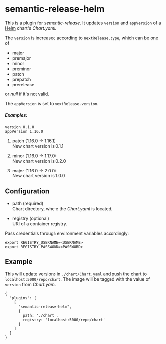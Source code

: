 # semantic-release-helm

This is a plugin for _semantic-release_.
It updates `version` and `appVersion` of a [Helm](https://helm.sh/) chart's _Chart.yaml_. 

The `version` is increased according to `nextRelease.type`,
which can be one of

- major
- premajor
- minor
- preminor
- patch
- prepatch
- prerelease

or _null_ if it's not valid.

The `appVersion` is set to `nextRelease.version`.

##### Examples:

```
version 0.1.0  
appVersion 1.16.0
```

1. patch (1.16.0 -> 1.16.1)  
New chart version is 0.1.1

2. minor (1.16.0 -> 1.17.0)  
New chart version is 0.2.0

3. major (1.16.0 -> 2.0.0)  
New chart version is 1.0.0

## Configuration

- path (required)  
Chart directory, where the _Chart.yaml_ is located.

- registry (optional)  
URI of a container registry.

Pass credentials through environment variables accordingly:

```
export REGISTRY_USERNAME=<USERNAME>
export REGISTRY_PASSWORD=<PASSWORD>
```

## Example

This will update versions in `./chart/Chart.yaml`
and push the chart to `localhost:5000/repo/chart`.
The image will be tagged with the value of `version` from _Chart.yaml_.

```
{
  "plugins": [
    [
      "semantic-release-helm",
      {
        path: './chart',
        registry: 'localhost:5000/repo/chart'
      }
    ]
  ]
}
```
